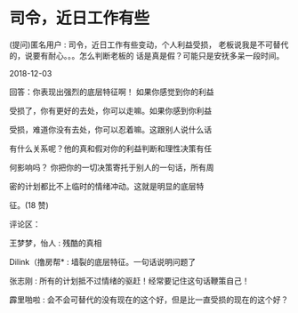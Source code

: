 # 司令，近日工作有些

(提问)匿名用户 : 司令，近日工作有些变动，个人利益受损， 老板说我是不可替代的，说要有耐心。。。怎么判断老板的 话是真是假？可能只是安抚多呆一段时间。

2018-12-03

回答：你表现出强烈的底层特征啊！ 如果你感觉到你的利益

受损了，你有更好的去处，你可以走嘛。如果你感到你利益

受损，难道你没有去处，你可以忍着嘛。这跟别人说什么话

有什么关系呢？他的真和假对你的利益判断和理性决策有任

何影响吗？ 你把你的一切决策寄托于别人的一句话，所有周

密的计划都比不上临时的情绪冲动。这就是明显的底层特

征。(18 赞)

评论区：

王梦梦，怡人 : 残酷的真相

Dilink（撸房帮* : 墙裂的底层特征。一句话说明问题了

张志刚 : 所有的计划抵不过情绪的驱赶！经常要记住这句话鞭策自己！

霹里啪啦 : 会不会可替代的没有现在的这个好，但是比一直受损的现在的这个好？
